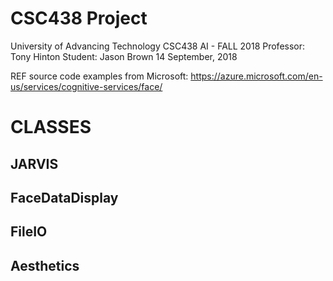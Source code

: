 # CSC438 Project

University of Advancing Technology
CSC438 AI - FALL 2018
Professor: Tony Hinton
Student: Jason Brown
14 September, 2018
 
REF source code examples from Microsoft:
https://azure.microsoft.com/en-us/services/cognitive-services/face/

# CLASSES
## JARVIS

## FaceDataDisplay

## FileIO

## Aesthetics